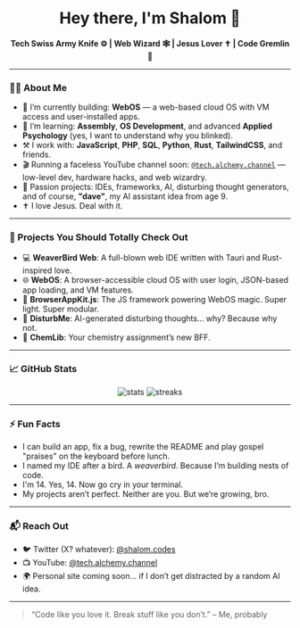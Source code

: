 <h1 align="center">Hey there, I'm Shalom 👋</h1>

<p align="center">
  <b>Tech Swiss Army Knife ⚙️ | Web Wizard 🕸️ | Jesus Lover ✝️ | Code Gremlin 👾</b>
</p>

---

### 👨‍💻 About Me

- 🔭 I’m currently building: **WebOS** — a web-based cloud OS with VM access and user-installed apps.
- 🧠 I’m learning: **Assembly**, **OS Development**, and advanced **Applied Psychology** (yes, I want to understand why you blinked).
- ⚒️ I work with: **JavaScript**, **PHP**, **SQL**, **Python**, **Rust**, **TailwindCSS**, and friends.
- 🎬 Running a faceless YouTube channel soon: [`@tech.alchemy.channel`](https://youtube.com/@tech.alchemy.channel) — low-level dev, hardware hacks, and web wizardry.
- 🧪 Passion projects: IDEs, frameworks, AI, disturbing thought generators, and of course, **"dave"**, my AI assistant idea from age 9.
- ✝️ I love Jesus. Deal with it.

---

### 🚀 Projects You Should Totally Check Out

- 💻 **WeaverBird Web**: A full-blown web IDE written with Tauri and Rust-inspired love.
- 🌐 **WebOS**: A browser-accessible cloud OS with user login, JSON-based app loading, and VM features.
- 🔮 **BrowserAppKit.js**: The JS framework powering WebOS magic. Super light. Super modular.
- 🧠 **DisturbMe**: AI-generated disturbing thoughts... why? Because why not.
- 🧰 **ChemLib**: Your chemistry assignment’s new BFF.

---

### 📈 GitHub Stats

<p align="center">
  <img src="https://github-readme-stats.vercel.app/api?username=shalomcoder&show_icons=true&theme=tokyonight" alt="stats" />
  <img src="https://github-readme-streak-stats.herokuapp.com?user=shalomcoder&theme=tokyonight&date_format=M%20j%5B%2C%20Y%5D" alt="streaks" />
</p>

---

### ⚡ Fun Facts

- I can build an app, fix a bug, rewrite the README and play gospel "praises" on the keyboard before lunch.
- I named my IDE after a bird. A *weaverbird*. Because I’m building nests of code.
- I'm 14. Yes, 14. Now go cry in your terminal.
- My projects aren’t perfect. Neither are you. But we’re growing, bro.

---

### 📬 Reach Out

- 🐦 Twitter (X? whatever): [@shalom.codes](https://twitter.com/shalom.codes)
- 📺 YouTube: [@tech.alchemy.channel](https://youtube.com/@tech.alchemy.channel)
- 🌍 Personal site coming soon... if I don’t get distracted by a random AI idea.

---

> “Code like you love it. Break stuff like you don’t.” – Me, probably

